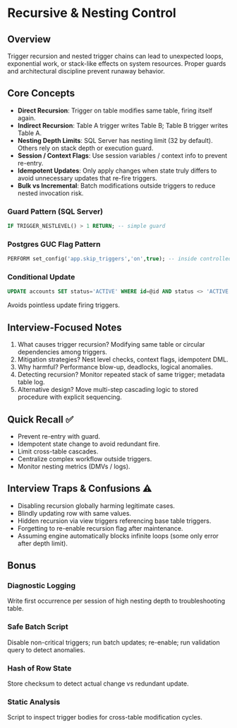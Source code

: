 # Recursive & Nesting Control

## Overview
Trigger recursion and nested trigger chains can lead to unexpected loops, exponential work, or stack-like effects on system resources. Proper guards and architectural discipline prevent runaway behavior.

## Core Concepts
- **Direct Recursion**: Trigger on table modifies same table, firing itself again.
- **Indirect Recursion**: Table A trigger writes Table B; Table B trigger writes Table A.
- **Nesting Depth Limits**: SQL Server has nesting limit (32 by default). Others rely on stack depth or execution guard.
- **Session / Context Flags**: Use session variables / context info to prevent re-entry.
- **Idempotent Updates**: Only apply changes when state truly differs to avoid unnecessary updates that re-fire triggers.
- **Bulk vs Incremental**: Batch modifications outside triggers to reduce nested invocation risk.

### Guard Pattern (SQL Server)
```sql
IF TRIGGER_NESTLEVEL() > 1 RETURN; -- simple guard
```

### Postgres GUC Flag Pattern
```sql
PERFORM set_config('app.skip_triggers','on',true); -- inside controlled session
```

### Conditional Update
```sql
UPDATE accounts SET status='ACTIVE' WHERE id=@id AND status <> 'ACTIVE';
```
Avoids pointless update firing triggers.

## Interview-Focused Notes
1. What causes trigger recursion? Modifying same table or circular dependencies among triggers.
2. Mitigation strategies? Nest level checks, context flags, idempotent DML.
3. Why harmful? Performance blow-up, deadlocks, logical anomalies.
4. Detecting recursion? Monitor repeated stack of same trigger; metadata table log.
5. Alternative design? Move multi-step cascading logic to stored procedure with explicit sequencing.

## Quick Recall ✅
- Prevent re-entry with guard.
- Idempotent state change to avoid redundant fire.
- Limit cross-table cascades.
- Centralize complex workflow outside triggers.
- Monitor nesting metrics (DMVs / logs).

## Interview Traps & Confusions ⚠️
- Disabling recursion globally harming legitimate cases.
- Blindly updating row with same values.
- Hidden recursion via view triggers referencing base table triggers.
- Forgetting to re-enable recursion flag after maintenance.
- Assuming engine automatically blocks infinite loops (some only error after depth limit).

## Bonus
### Diagnostic Logging
Write first occurrence per session of high nesting depth to troubleshooting table.

### Safe Batch Script
Disable non-critical triggers; run batch updates; re-enable; run validation query to detect anomalies.

### Hash of Row State
Store checksum to detect actual change vs redundant update.

### Static Analysis
Script to inspect trigger bodies for cross-table modification cycles.
